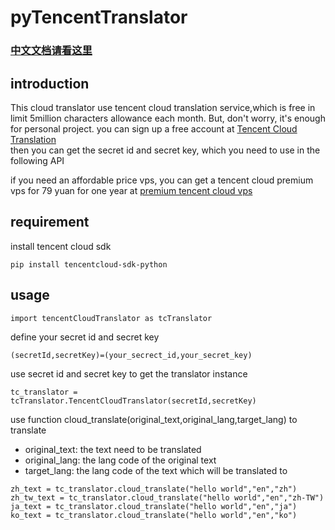 # pyTencentTranslator
### [中文文档请看这里](README_ZH.md)
## introduction

This cloud translator use tencent cloud translation service,which is free in limit 5million characters allowance each month.
But, don't worry, it's enough for personal project.
you can sign up a free account at [Tencent Cloud Translation](https://curl.qcloud.com/4iLMkfzX)  
then you can get the secret id and secret key, which you need to use in the following API

if you need an affordable price vps, you can get a tencent cloud premium vps for 79 yuan for one year at [premium tencent cloud vps](https://curl.qcloud.com/xQJBnWxe)


## requirement
install tencent cloud sdk
```
pip install tencentcloud-sdk-python

```
## usage

```
import tencentCloudTranslator as tcTranslator
```
define your secret id and secret key
```
(secretId,secretKey)=(your_secrect_id,your_secret_key)
```
use secret id and secret key to get the translator instance
```
tc_translator = tcTranslator.TencentCloudTranslator(secretId,secretKey)
```
use function cloud_translate(original_text,original_lang,target_lang)  to translate
- original_text: the text need to be translated
- original_lang: the lang code of the original text
- target_lang: the lang code of the text which will be translated to
```
zh_text = tc_translator.cloud_translate("hello world","en","zh")
zh_tw_text = tc_translator.cloud_translate("hello world","en","zh-TW")
ja_text = tc_translator.cloud_translate("hello world","en","ja")
ko_text = tc_translator.cloud_translate("hello world","en","ko")
```
